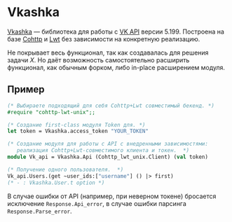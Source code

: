 # Vkashka

[Vkashka](https://github.com/dx3mod/vkashka) &mdash; библиотека для работы с 
[VK API](https://dev.vk.com/ru/reference) версии 5.199. Построена на базе 
[Cohttp](./cohttp.md) и [Lwt](../lwt.md) без зависимости на конкретную реализацию.

Не покрывает весь функционал, так как создавалась для решения задачи *X*. Но даёт возможность 
самостоятельно расширить функционал, как обычным форком, либо in-place расширением модуля.

## Пример

```ocaml
(* Выбираете подходящий для себя Cohttp+Lwt совместимый бекенд. *)
#require "cohttp-lwt-unix";;
```

```ocaml
(* Создание first-class модуля Token для. *)
let token = Vkashka.access_token "YOUR_TOKEN"

(* Создание модуля для работы с API с внедренными зависимостями: 
   реализация Cohttp+Lwt-совместимого клиента и токен.  *)
module Vk_api = Vkashka.Api (Cohttp_lwt_unix.Client) (val token)

(* Получение одного пользователя.  *)
Vk_api.Users.(get ~user_ids:["username"] () |> first)
(* - : Vkashka.User.t option *)
```

В случае ошибки от API (например, при неверном токене) бросается исключение `Response.Api_error`, 
в случае ошибки парсинга `Response.Parse_error`.